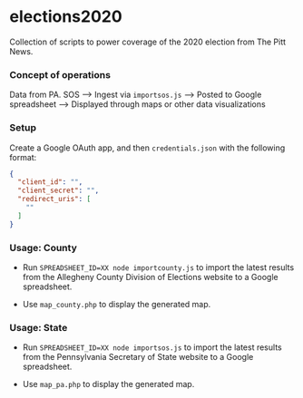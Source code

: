 # elections2020

Collection of scripts to power coverage of the 2020 election from The Pitt News.

### Concept of operations

Data from PA. SOS --> Ingest via `importsos.js` --> Posted to Google
spreadsheet --> Displayed through maps or other data visualizations

### Setup

Create a Google OAuth app, and then `credentials.json` with the following format:

```json
{
  "client_id": "",
  "client_secret": "",
  "redirect_uris": [
    ""
  ]
}

```

### Usage: County

- Run `SPREADSHEET_ID=XX node importcounty.js` to import the latest results
from the Allegheny County Division of Elections website to a Google spreadsheet.

- Use `map_county.php` to display the generated map.

### Usage: State

- Run `SPREADSHEET_ID=XX node importsos.js` to import the latest results
from the Pennsylvania Secretary of State website to a Google
spreadsheet.

- Use `map_pa.php` to display the generated map.
